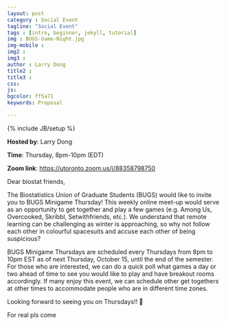 ```yaml
---
layout: post
category : Social Event
tagline: "Social Event"
tags : [intro, beginner, jekyll, tutorial]
img : BUGS-Game-Night.jpg
img-mobile : 
img2 : 
img3 : 
author : Larry Dong
title2 : 
title3 : 
css: 
js: 
bgcolor: ff5a71
keywords: Proposal

---
```


{% include JB/setup %}

**Hosted by**: Larry Dong

**Time**: Thursday, 8pm-10pm (EDT)

**Zoom link**: https://utoronto.zoom.us/j/88358798750




<!--more-->

Dear biostat friends,

The Biostatistics Union of Graduate Students (BUGS) would like to invite you to BUGS Minigame Thursday! This weekly online meet-up would serve as an opportunity to get together and play a few games (e.g. Among Us, Overcooked, Skribbl, Setwithfriends, etc.). We understand that remote learning can be challenging as winter is approaching, so why not follow each other in colourful spacesuits and accuse each other of being suspicious?

BUGS Minigame Thursdays are scheduled every Thursdays from 8pm to 10pm EST as of next Thursday, October 15, until the end of the semester. For those who are interested, we can do a quick poll what games a day or two ahead of time to see you would like to play and have breakout rooms accordingly. If many enjoy this event, we can schedule other get togethers at other times to accommodate people who are in different time zones.

Looking forward to seeing you on Thursdays!! 🙂

For real pls come
